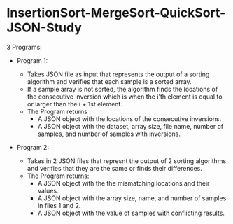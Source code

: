 # InsertionSort-MergeSort-QuickSort-JSON-Study
3 Programs:
- Program 1:
	- Takes JSON file as input that represents the output of a sorting algorithm and verifies that
		each sample is a sorted array.
	- If a sample array is not sorted, the algorithm finds the locations of the consecutive inversion 		which is when the i'th element is equal to or larger than the i + 1st element.
   	- The Program returns :
   	  	- A JSON object with the locations of the consecutive inversions.
   	  	- A JSON object with the dataset, array size, file name, number of samples, and number of samples with inversions.

- Program 2:
  	- Takes in 2 JSON files that represnt the output of 2 sorting algorithms and verifies that they are the same or finds their differences.
  	- The Program returns:
  	  	- A JSON object with the the mismatching locations and their values.
  	  	- A JSON object with the array size, name, and number of samples in files 1 and 2.
  	  	- A JSON object with the value of samples with conflicting results. 
